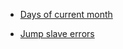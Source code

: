 <!-- TITLE: Mysql -->
<!-- SUBTITLE: A quick summary of Mysql -->

* [Days of current month](/mysql/dayscurrentmonth)

* [Jump slave errors](mysql/jumpslaveerrors)